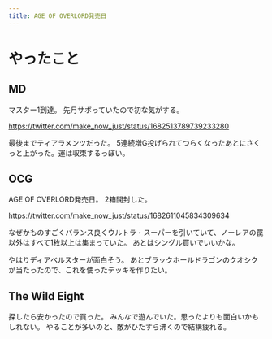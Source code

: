 ```yaml
---
title: AGE OF OVERLORD発売日
---
```


# やったこと

## MD

マスター1到達。
先月サボっていたので初な気がする。

<https://twitter.com/make_now_just/status/1682513789739233280>

最後までティアラメンツだった。
5連続増G投げられてつらくなったあとにさくっと上がった。運は収束するっぽい。

## OCG

AGE OF OVERLORD発売日。
2箱開封した。

<https://twitter.com/make_now_just/status/1682611045834309634>

なぜかものすごくバランス良くウルトラ・スーパーを引いていて、ノーレアの罠以外はすべて1枚以上は集まっていた。
あとはシングル買いでいいかな。

やはりディアベルスターが面白そう。
あとブラックホールドラゴンのクオシクが当たったので、これを使ったデッキを作りたい。

## The Wild Eight

探したら安かったので買った。
みんなで遊んでいた。思ったよりも面白いかもしれない。
やることが多いのと、敵がひたすら沸くので結構疲れる。
